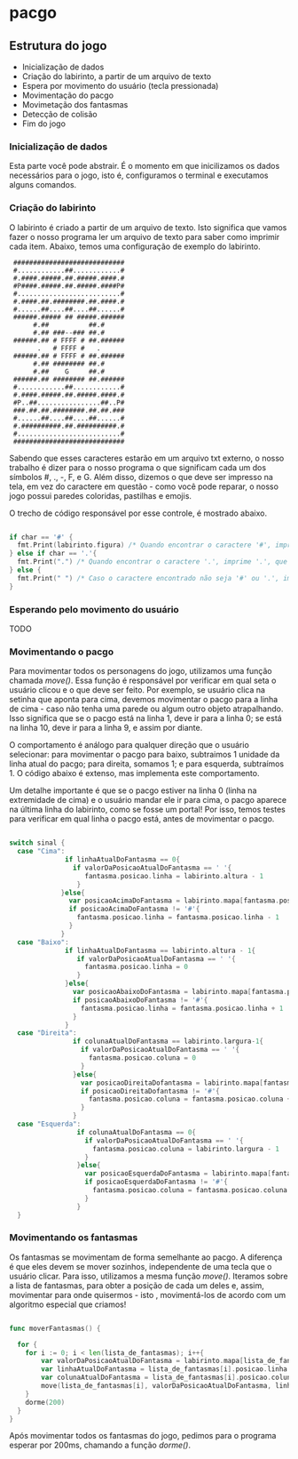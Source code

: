 # pacgo

## Estrutura do jogo

- Inicialização de dados
- Criação do labirinto, a partir de um arquivo de texto
- Espera por movimento do usuário (tecla pressionada)
- Movimentação do pacgo
- Movimetação dos fantasmas
- Detecção de colisão
- Fim do jogo


### Inicialização de dados
 Esta parte você pode abstrair. É o momento em que inicilizamos os dados necessários para o jogo, isto é, configuramos o terminal e executamos alguns comandos.

### Criação do labirinto
 O labirinto é criado a partir de um arquivo de texto. Isto significa que vamos fazer o nosso programa ler um arquivo de texto para saber como imprimir cada item. Abaixo, temos uma configuração de exemplo do labirinto.

```
 ############################
 #............##............#
 #.####.#####.##.#####.####.#
 #P####.#####.##.#####.####P#
 #..........................#
 #.####.##.########.##.####.#
 #......##....##....##......#
 ######.##### ## #####.######
      #.##          ##.#
      #.## ###--### ##.#
 ######.## # FFFF # ##.######
       .   # FFFF #   .      
 ######.## # FFFF # ##.######
      #.## ######## ##.#
      #.##    G     ##.#     
 ######.## ######## ##.######
 #............##............#
 #.####.#####.##.#####.####.#
 #P..##................##..P#
 ###.##.##.########.##.##.###
 #......##....##....##......#
 #.##########.##.##########.#
 #..........................#
 ############################
```
Sabendo que esses caracteres estarão em um arquivo txt externo, o nosso trabalho é dizer para o nosso programa o que significam cada um dos símbolos #, ., -, F, e G. Além disso, dizemos o que deve ser impresso na tela, em vez do caractere em questão - como você pode reparar, o nosso jogo possui paredes coloridas, pastilhas e emojis.

O trecho de código responsável por esse controle, é mostrado abaixo.

``` go

if char == '#' {
  fmt.Print(labirinto.figura) /* Quando encontrar o caractere '#', imprime a figura do labirinto, ou seja, a parede. */
} else if char == '.'{
  fmt.Print(".") /* Quando encontrar o caractere '.', imprime '.', que corresponde a uma pastilha do jogo. */
} else {
  fmt.Print(" ") /* Caso o caractere encontrado não seja '#' ou '.', imprime um espaço em branco. */
}

```


### Esperando pelo movimento do usuário

TODO


### Movimentando o pacgo

Para movimentar todos os personagens do jogo, utilizamos uma função chamada *move()*. Essa função é responsável por verificar em qual seta o usuário clicou e o que deve ser feito. Por exemplo, se usuário clica na setinha que aponta para cima, devemos movimentar o pacgo para a linha de cima - caso não tenha uma parede ou algum outro objeto atrapalhando. Isso significa que se o pacgo está na linha 1, deve ir para a linha 0; se está na linha 10, deve ir para a linha 9, e assim por diante. 

O comportamento é análogo para qualquer direção que o usuário selecionar: para movimentar o pacgo para baixo, subtraimos 1 unidade da linha atual do pacgo; para direita, somamos 1; e para esquerda, subtraímos 1. O código abaixo é extenso, mas implementa este comportamento.

Um detalhe importante é que se o pacgo estiver na linha 0 (linha na extremidade de cima) e o usuário mandar ele ir para cima, o pacgo aparece na última linha do labirinto, como se fosse um portal! Por isso, temos testes para verificar em qual linha o pacgo está, antes de movimentar o pacgo.

```go

switch sinal {
  case "Cima":
              if linhaAtualDoFantasma == 0{
                if valorDaPosicaoAtualDoFantasma == ' '{
                   fantasma.posicao.linha = labirinto.altura - 1
                 }
             }else{
               var posicaoAcimaDoFantasma = labirinto.mapa[fantasma.posicao.linha - 1][fantasma.posicao.coluna]
               if posicaoAcimaDoFantasma != '#'{
                 fantasma.posicao.linha = fantasma.posicao.linha - 1
               }
             }
  case "Baixo":
              if linhaAtualDoFantasma == labirinto.altura - 1{
                 if valorDaPosicaoAtualDoFantasma == ' '{
                   fantasma.posicao.linha = 0
                 }
              }else{
                var posicaoAbaixoDoFantasma = labirinto.mapa[fantasma.posicao.linha + 1][fantasma.posicao.coluna]
                if posicaoAbaixoDoFantasma != '#'{
                  fantasma.posicao.linha = fantasma.posicao.linha + 1
                }
              }
  case "Direita":
                if colunaAtualDoFantasma == labirinto.largura-1{
                  if valorDaPosicaoAtualDoFantasma == ' '{
                    fantasma.posicao.coluna = 0
                  }
                }else{
                  var posicaoDireitaDofantasma = labirinto.mapa[fantasma.posicao.linha][fantasma.posicao.coluna + 1]
                  if posicaoDireitaDofantasma != '#'{
                    fantasma.posicao.coluna = fantasma.posicao.coluna + 1
                  }
                }
  case "Esquerda":
                 if colunaAtualDoFantasma == 0{
                   if valorDaPosicaoAtualDoFantasma == ' '{
                     fantasma.posicao.coluna = labirinto.largura - 1
                   }
                 }else{
                   var posicaoEsquerdaDoFantasma = labirinto.mapa[fantasma.posicao.linha][fantasma.posicao.coluna - 1]
                   if posicaoEsquerdaDoFantasma != '#'{
                     fantasma.posicao.coluna = fantasma.posicao.coluna - 1
                   }
                 }
  }

```

### Movimentando os fantasmas

 Os fantasmas se movimentam de forma semelhante ao pacgo. A diferença é que eles devem se mover sozinhos, independente de uma tecla que o usuário clicar. Para isso, utilizamos a mesma função *move()*.
 Iteramos sobre a lista de fantasmas, para obter a posição de cada um deles e, assim, movimentar para onde quisermos - isto , movimentá-los de acordo com um algoritmo especial que criamos!
 
 
```go

func moverFantasmas() {

  for {
    for i := 0; i < len(lista_de_fantasmas); i++{
        var valorDaPosicaoAtualDoFantasma = labirinto.mapa[lista_de_fantasmas[i].posicao.linha][lista_de_fantasmas[i].posicao.coluna]
        var linhaAtualDoFantasma = lista_de_fantasmas[i].posicao.linha
        var colunaAtualDoFantasma = lista_de_fantasmas[i].posicao.coluna
        move(lista_de_fantasmas[i], valorDaPosicaoAtualDoFantasma, linhaAtualDoFantasma, colunaAtualDoFantasma)
    }
    dorme(200)
  }
}

```

Após movimentar todos os fantasmas do jogo, pedimos para o programa esperar por 200ms, chamando a função *dorme()*.
